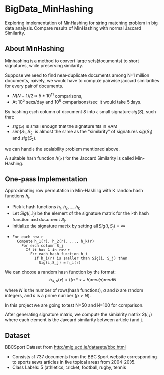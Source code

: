 # BigData_MinHashing
Exploring implementation of MinHashing for string matching problem in big data analysis. Compare results of MinHashing with normal Jaccard Similarity.

## About MinHashing
Minhashing is a method to convert large sets(documents) to short signatures, while preserving similarity. 

Suppose we need to find near-duplicate documents among N=1 million documents, naively, we would have to compute pairwise jaccard similarities for every pair of documents.
- $N(N-1)/2 \approx 5*10^{11}$ comparisons,
- At $10^5$ secs/day and $10^6$ comparisons/sec, it would take 5 days.

By hashing each column of document $S$ into a small signature $sig(S)$, such that:

- $sig(S)$ is small enough that the signature fits in RAM
- $sim(S_1, S_2)$ is almost the same as the "similarity" of signatures $sig(S_1)$ and $sig(S_2)$.

we can handle the scalability problem mentioned above.

A suitable hash function $h(\times)$ for the Jaccard Similarity is called Min-Hashing.

## One-pass Implementation
Approximating row permutation in Min-Hashing with K random hash functions $h_i$.

- Pick k hash functions $h_1, h_2, ..., h_k$
- Let $Sig(i,S_j)$ be the element of the signature matrix for the i-th hash function and document $S_j$.
- Initialize the signature matrix by setting all $Sig(i,S_j) = \infty$
- ```
  For each row r
    Compute h_1(r), h_2(r), ..., h_k(r)
      For each column S_j
        If it has 1 in row r
          For each hash function h_i
            If h_i(r) is smaller than Sig(i, S_j) then
              Sig(i,S_j) = h_i(r)
  ```

We can choose a random hash function by the format:
$$h_{a,b}(x) = ((a*x+b)mod p)mod N$$
  
where $N$ is the number of rows(hash functions), $a$ and $b$ are random integers, and $p$ is a prime number ($p>N$).

In this project we are going to test N=50 and N=100 for comparison.

After generating signature matrix, we compute the simialrity matrix $S(i,j)$ where each element is the Jaccard similarity between article i and j.

## Dataset

BBCSport Dataset from http://mlg.ucd.ie/datasets/bbc.html

- Consists of 737 documents from the BBC Sport website corresponding to sports news articles in five topical areas from 2004-2005.
- Class Labels: 5 (athletics, cricket, football, rugby, tennis
 
  
